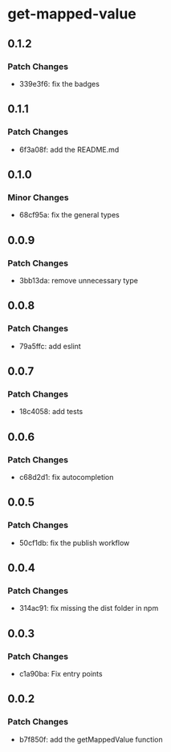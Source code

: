 # get-mapped-value

## 0.1.2

### Patch Changes

- 339e3f6: fix the badges

## 0.1.1

### Patch Changes

- 6f3a08f: add the README.md

## 0.1.0

### Minor Changes

- 68cf95a: fix the general types

## 0.0.9

### Patch Changes

- 3bb13da: remove unnecessary type

## 0.0.8

### Patch Changes

- 79a5ffc: add eslint

## 0.0.7

### Patch Changes

- 18c4058: add tests

## 0.0.6

### Patch Changes

- c68d2d1: fix autocompletion

## 0.0.5

### Patch Changes

- 50cf1db: fix the publish workflow

## 0.0.4

### Patch Changes

- 314ac91: fix missing the dist folder in npm

## 0.0.3

### Patch Changes

- c1a90ba: Fix entry points

## 0.0.2

### Patch Changes

- b7f850f: add the getMappedValue function
